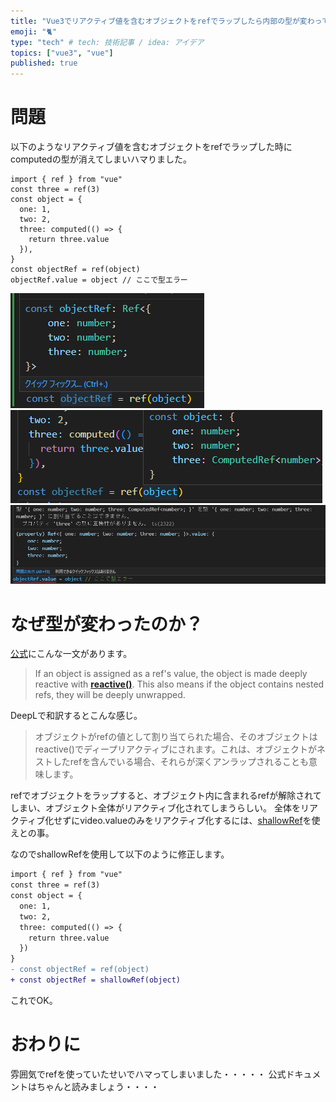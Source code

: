 ```yaml
---
title: "Vue3でリアクティブ値を含むオブジェクトをrefでラップしたら内部の型が変わってハマった"
emoji: "🐈"
type: "tech" # tech: 技術記事 / idea: アイデア
topics: ["vue3", "vue"]
published: true
---
```


# 問題
以下のようなリアクティブ値を含むオブジェクトをrefでラップした時にcomputedの型が消えてしまいハマりました。
```tsx
import { ref } from "vue"
const three = ref(3)
const object = {
  one: 1,
  two: 2,
  three: computed(() => {
    return three.value
  }),
}
const objectRef = ref(object)
objectRef.value = object // ここで型エラー
```

![](/images/8bba521161f3f7/1.png)
![](/images/8bba521161f3f7/2.png)
![](/images/8bba521161f3f7/3.png)

# なぜ型が変わったのか？
[公式](https://ja.vuejs.org/api/reactivity-core.html#ref)にこんな一文があります。

> If an object is assigned as a ref's value, the object is made deeply reactive with **[reactive()](https://vuejs.org/api/reactivity-core.html#reactive)**. This also means if the object contains nested refs, they will be deeply unwrapped.
    
DeepLで和訳するとこんな感じ。
> オブジェクトがrefの値として割り当てられた場合、そのオブジェクトはreactive()でディープリアクティブにされます。これは、オブジェクトがネストしたrefを含んでいる場合、それらが深くアンラップされることも意味します。

refでオブジェクトをラップすると、オブジェクト内に含まれるrefが解除されてしまい、オブジェクト全体がリアクティブ化されてしまうらしい。
全体をリアクティブ化せずにvideo.valueのみをリアクティブ化するには、[shallowRef](https://ja.vuejs.org/api/reactivity-advanced.html#shallowref)を使えとの事。

なのでshallowRefを使用して以下のように修正します。
```diff
import { ref } from "vue"
const three = ref(3)
const object = {
  one: 1,
  two: 2,
  three: computed(() => {
    return three.value
  })
}
- const objectRef = ref(object)
+ const objectRef = shallowRef(object)
``` 

これでOK。

# おわりに
雰囲気でrefを使っていたせいでハマってしまいました・・・・・
公式ドキュメントはちゃんと読みましょう・・・・
